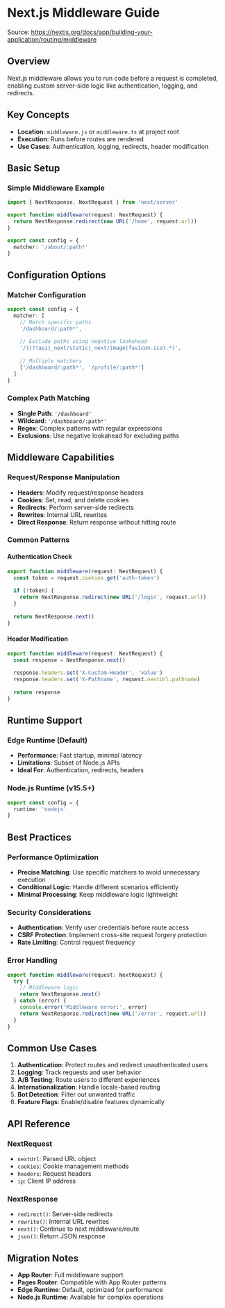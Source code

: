 # Next.js Middleware Guide

Source: https://nextjs.org/docs/app/building-your-application/routing/middleware

## Overview

Next.js middleware allows you to run code before a request is completed, enabling custom server-side logic like authentication, logging, and redirects.

## Key Concepts

- **Location**: `middleware.js` or `middleware.ts` at project root
- **Execution**: Runs before routes are rendered
- **Use Cases**: Authentication, logging, redirects, header modification

## Basic Setup

### Simple Middleware Example
```typescript
import { NextResponse, NextRequest } from 'next/server'

export function middleware(request: NextRequest) {
  return NextResponse.redirect(new URL('/home', request.url))
}

export const config = {
  matcher: '/about/:path*'
}
```

## Configuration Options

### Matcher Configuration
```typescript
export const config = {
  matcher: [
    // Match specific paths
    '/dashboard/:path*',
    
    // Exclude paths using negative lookahead
    '/((?!api|_next/static|_next/image|favicon.ico).*)',
    
    // Multiple matchers
    ['/dashboard/:path*', '/profile/:path*']
  ]
}
```

### Complex Path Matching
- **Single Path**: `'/dashboard'`
- **Wildcard**: `'/dashboard/:path*'`
- **Regex**: Complex patterns with regular expressions
- **Exclusions**: Use negative lookahead for excluding paths

## Middleware Capabilities

### Request/Response Manipulation
- **Headers**: Modify request/response headers
- **Cookies**: Set, read, and delete cookies
- **Redirects**: Perform server-side redirects
- **Rewrites**: Internal URL rewrites
- **Direct Response**: Return response without hitting route

### Common Patterns

#### Authentication Check
```typescript
export function middleware(request: NextRequest) {
  const token = request.cookies.get('auth-token')
  
  if (!token) {
    return NextResponse.redirect(new URL('/login', request.url))
  }
  
  return NextResponse.next()
}
```

#### Header Modification
```typescript
export function middleware(request: NextRequest) {
  const response = NextResponse.next()
  
  response.headers.set('X-Custom-Header', 'value')
  response.headers.set('X-Pathname', request.nextUrl.pathname)
  
  return response
}
```

## Runtime Support

### Edge Runtime (Default)
- **Performance**: Fast startup, minimal latency
- **Limitations**: Subset of Node.js APIs
- **Ideal For**: Authentication, redirects, headers

### Node.js Runtime (v15.5+)
```typescript
export const config = {
  runtime: 'nodejs'
}
```

## Best Practices

### Performance Optimization
- **Precise Matching**: Use specific matchers to avoid unnecessary execution
- **Conditional Logic**: Handle different scenarios efficiently
- **Minimal Processing**: Keep middleware logic lightweight

### Security Considerations
- **Authentication**: Verify user credentials before route access
- **CSRF Protection**: Implement cross-site request forgery protection
- **Rate Limiting**: Control request frequency

### Error Handling
```typescript
export function middleware(request: NextRequest) {
  try {
    // Middleware logic
    return NextResponse.next()
  } catch (error) {
    console.error('Middleware error:', error)
    return NextResponse.redirect(new URL('/error', request.url))
  }
}
```

## Common Use Cases

1. **Authentication**: Protect routes and redirect unauthenticated users
2. **Logging**: Track requests and user behavior  
3. **A/B Testing**: Route users to different experiences
4. **Internationalization**: Handle locale-based routing
5. **Bot Detection**: Filter out unwanted traffic
6. **Feature Flags**: Enable/disable features dynamically

## API Reference

### NextRequest
- `nextUrl`: Parsed URL object
- `cookies`: Cookie management methods
- `headers`: Request headers
- `ip`: Client IP address

### NextResponse
- `redirect()`: Server-side redirects
- `rewrite()`: Internal URL rewrites  
- `next()`: Continue to next middleware/route
- `json()`: Return JSON response

## Migration Notes

- **App Router**: Full middleware support
- **Pages Router**: Compatible with App Router patterns
- **Edge Runtime**: Default, optimized for performance
- **Node.js Runtime**: Available for complex operations